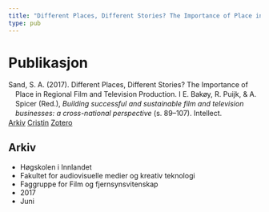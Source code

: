 ```yaml
---
title: "Different Places, Different Stories? The Importance of Place in Regional Film and Television Production"
type: pub
---
```

<h1>Publikasjon</h1>
<article id="csl-bib-container-UQJ2MZ93" class="csl-bib-container">
  <div class="csl-bib-body" style="line-height: 1.35; padding-left: 1em; text-indent:-1em;">
  <div class="csl-entry">Sand, S. A. (2017). Different Places, Different Stories? The Importance of Place in Regional Film and Television Production. I E. Bak&#xF8;y, R. Puijk, &amp; A. Spicer (Red.), <i>Building successful and sustainable film and television businesses: a cross-national perspective</i> (s. 89&#x2013;107). Intellect.</div>
</div>
  <div class="csl-bib-buttons">
    <a href="#taxonomy-article-UQJ2MZ93" class="csl-bib-button">Arkiv</a>
    <a href="https://app.cristin.no/results/show.jsf?id=1478977" alt="Cristin URL" class="csl-bib-button">Cristin</a>
    <a href="http://zotero.org/groups/5022929/items/UQJ2MZ93" alt="Zotero URL" class="csl-bib-button">Zotero</a>
  </div>
  <div id="csl-bib-meta-container-UQJ2MZ93"></div>
</article>
<div id="csl-bib-meta-UQJ2MZ93" class="csl-bib-meta">
  <article id="taxonomy-article-UQJ2MZ93" class="taxonomy-article">
    <h1>Arkiv</h1>
    <ul>
      <li>Høgskolen i Innlandet</li>
      <li>Fakultet for audiovisuelle medier og kreativ teknologi</li>
      <li>Faggruppe for Film og fjernsynsvitenskap</li>
      <li>2017</li>
      <li>Juni</li>
    </ul>
  </article>
</div>
